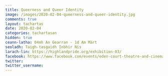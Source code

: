 ```yaml
---
title: Queerness and Queer Identity
image: /images/2020-02-04-queerness-and-queer-identity.jpg
comments: true
layout: tachartas
date: 2020-02-04
categories: tachartasan
hidden: true
ceann-latha: 04mh An Gearran - 1d Am Màrt
seoladh: Taigh-tasgaidh Inbhir Nis
larach-lin: https://highlandpride.org/exhibition-03/
facebook: https://www.facebook.com/events/eden-court-theatre-and-cinema/queerness-and-queer-identity-exhibition/549465402323095/
twitter:
twitter_username:
---
```


<!--more-->
